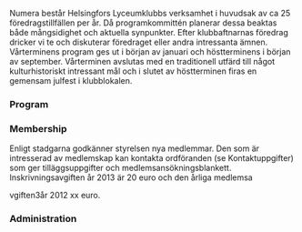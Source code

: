 
Numera består Helsingfors Lyceumklubbs verksamhet i huvudsak av ca 25 föredragstillfällen per år.  Då programkommittén planerar dessa beaktas både mångsidighet och aktuella synpunkter. Efter klubbaftnarnas föredrag dricker vi te och diskuterar föredraget eller andra intressanta ämnen. Vårterminens program ges ut i början av januari och höstterminens i början av september. Vårterminen avslutas med en traditionell utfärd till något kulturhistoriskt intressant mål och i slutet av höstterminen firas en gemensam julfest i klubblokalen.  

<h3 id="program">Program</h3>


<h3 id="membership">Membership</h3>
Enligt stadgarna godkänner styrelsen nya medlemmar. Den som är intresserad av medlemskap kan kontakta ordföranden (se Kontaktuppgifter) som ger tilläggsuppgifter och medlemsansökningsblankett. Inskrivningsavgiften år 2013 är 20 euro och den årliga medlemsa

vgiften3år 2012 xx euro.

<h3 id="administration">Administration</h3>